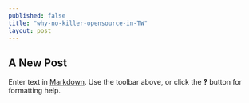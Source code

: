 ```yaml
---
published: false
title: "why-no-killer-opensource-in-TW"
layout: post
---
```


## A New Post

Enter text in [Markdown](http://daringfireball.net/projects/markdown/). Use the toolbar above, or click the **?** button for formatting help.
